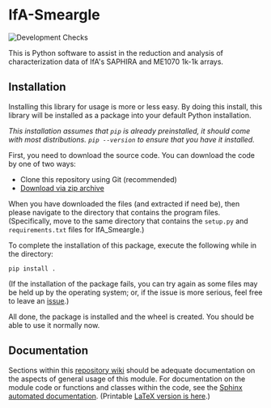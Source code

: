 # IfA-Smeargle

![Development Checks](https://github.com/psmd-iberutaru/IfA-Smeargle/workflows/Development%20Checks/badge.svg?branch=master)

This is Python software to assist in the reduction and analysis of characterization data of IfA's SAPHIRA and ME1070 1k-1k arrays.

## Installation

Installing this library for usage is more or less easy. By doing this install, this library will be installed as a package into your default Python installation.

*This installation assumes that <code>pip</code> is already preinstalled, it should come with most distributions. `pip --version` to ensure that you have it installed.*

First, you need to download the source code. You can download the code by one of two ways:

- Clone this repository using Git (recommended)
- [Download via zip archive](https://github.com/psmd-iberutaru/IfA_Smeargle/archive/master.zip)

When you have downloaded the files (and extracted if need be), then please navigate to the directory that contains the program files. (Specifically, move to the same directory that contains the `setup.py` and `requirements.txt` files for IfA_Smeargle.)

To complete the installation of this package, execute the following while in the directory:

`pip install .`

(If the installation of the package fails, you can try again as some files may be held up by the operating system; or, if the issue is more serious, feel free to leave an [issue](https://github.com/psmd-iberutaru/IfA_Smeargle/issues).)

All done, the package is installed and the wheel is created. You should be able to use it normally now.

## Documentation

Sections within this [repository wiki](https://github.com/psmd-iberutaru/IfA_Smeargle/wiki) should be adequate documentation on the aspects of general usage of this module. For documentation on the module code or functions and classes within the code, see the [Sphinx automated documentation](https://psmd-iberutaru.github.io/IfA_Smeargle/). (Printable [LaTeX version is here](https://github.com/psmd-iberutaru/IfA_Smeargle/blob/master/doc/build/latex/ifa_smeargle.pdf).)
